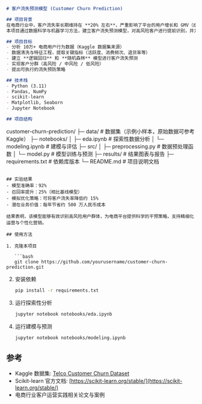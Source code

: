 ```markdown
# 客户流失预测模型 (Customer Churn Prediction)

## 项目背景
在电商行业中，客户流失率长期维持在 **20% 左右**，严重影响了平台的用户增长和 GMV（成交总额）。  
本项目通过数据科学与机器学习方法，建立客户流失预测模型，对高风险客户进行提前识别，并为企业优化运营策略提供数据支持。  

## 项目目标
- 分析 10万+ 电商用户行为数据（Kaggle 数据集来源）  
- 数据清洗与特征工程，提取关键指标（活跃度、消费频次、退货率等）  
- 建立 **逻辑回归** 和 **随机森林** 模型进行客户流失预测  
- 实现客户分群（高风险 / 中风险 / 低风险）  
- 提出可执行的流失预防策略  

## 技术栈
- Python (3.11)  
- Pandas, NumPy  
- scikit-learn  
- Matplotlib, Seaborn  
- Jupyter Notebook  

## 项目结构
```
customer-churn-prediction/
├─ data/                # 数据集（示例小样本，原始数据可参考 Kaggle）
├─ notebooks/
│   ├─ eda.ipynb        # 探索性数据分析
│   └─ modeling.ipynb   # 建模与评估
├─ src/
│   ├─ preprocessing.py # 数据预处理函数
│   └─ model.py         # 模型训练与预测
├─ results/             # 结果图表与报告
├─ requirements.txt     # 依赖库版本
└─ README.md            # 项目说明文档

````

## 实验结果
- 模型准确率：92%  
- 召回率提升：25%（相比基线模型）  
- 模拟优化策略：可将客户流失率降低约 15%  
- 潜在业务价值：每年节省约 500 万人民币成本  

结果表明，该模型能够有效识别高风险用户群体，为电商平台提供科学的干预策略，支持精细化运营与个性化营销。  

## 使用方法

1. 克隆本项目  

   ```bash
   git clone https://github.com/yourusername/customer-churn-prediction.git
````

2. 安装依赖

   ```bash
   pip install -r requirements.txt
   ```
3. 运行探索性分析

   ```bash
   jupyter notebook notebooks/eda.ipynb
   ```
4. 运行建模与预测

   ```bash
   jupyter notebook notebooks/modeling.ipynb
   ```

## 参考

* Kaggle 数据集: [Telco Customer Churn Dataset](https://www.kaggle.com/blastchar/telco-customer-churn)
* Scikit-learn 官方文档: [https://scikit-learn.org/stable/](https://scikit-learn.org/stable/)
* 电商行业客户运营实践相关论文与案例
